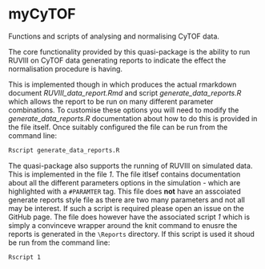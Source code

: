 # myCyTOF
Functions and scripts of analysing and normalising CyTOF data. 

The core functionality provided by this quasi-package is the ability to run RUVIII on CyTOF data generating reports to indicate the effect the normalisation procedure is having. 

This is implemented though in which produces the actual rmarkdown document *RUVIII_data_report.Rmd* and script 
*generate_data_reports.R* which allows the report to be run on many different parameter combinations. To customise these options you will need to modify the *generate_data_reports.R* documentation about how to do this is provided in the file itself. Once suitably configured the file can be run from the command line:

```bash
Rscript generate_data_reports.R
```

The quasi-package also supports the running of RUVIII on simulated data. This is implemented in the file *1*. The file itlsef contains documentation about all the different parameters options in the simulation - which are highlighted with a `#PARAMTER` tag. This file does **not** have an asscoiated generate reports style file as there are two many parameters and not all may be interest. If such a script is required please open an issue on the GitHub page. The file does however have the associated script *1* which is simply a convinceve wrapper around the knit command to enusre the reports is generated in the `\Reports` directory. If this script is used it shoud be run from the command line:

```bash
Rscript 1
```
